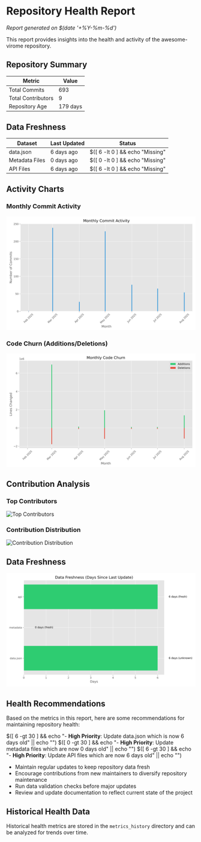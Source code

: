 # Repository Health Report

*Report generated on $(date '+%Y-%m-%d')*

This report provides insights into the health and activity of the awesome-virome repository.

## Repository Summary

| Metric | Value |
| ------ | ----- |
| Total Commits | 693 |
| Total Contributors | 9 |
| Repository Age | 179 days |

## Data Freshness

| Dataset | Last Updated | Status |
| ------- | ------------ | ------ |
| data.json | 6 days ago | $([ 6 -lt 0 ] && echo "Missing" || ([ 6 -lt 7 ] && echo "✅ Fresh" || ([ 6 -lt 30 ] && echo "⚠️ Needs Update" || echo "❌ Outdated"))) |
| Metadata Files | 0 days ago | $([ 0 -lt 0 ] && echo "Missing" || ([ 0 -lt 7 ] && echo "✅ Fresh" || ([ 0 -lt 30 ] && echo "⚠️ Needs Update" || echo "❌ Outdated"))) |
| API Files | 6 days ago | $([ 6 -lt 0 ] && echo "Missing" || ([ 6 -lt 7 ] && echo "✅ Fresh" || ([ 6 -lt 30 ] && echo "⚠️ Needs Update" || echo "❌ Outdated"))) |

## Activity Charts

### Monthly Commit Activity

![Monthly Commits](../metrics_history/charts/monthly_commits.svg)

### Code Churn (Additions/Deletions)

![Code Churn](../metrics_history/charts/code_churn.svg)

## Contribution Analysis

### Top Contributors

![Top Contributors](../metrics_history/charts/top_contributors.svg)

### Contribution Distribution

![Contribution Distribution](../metrics_history/charts/contribution_distribution.svg)

## Data Freshness

![Data Freshness](../metrics_history/charts/data_freshness.svg)

## Health Recommendations

Based on the metrics in this report, here are some recommendations for maintaining repository health:

$([ 6 -gt 30 ] && echo "- **High Priority**: Update data.json which is now 6 days old" || echo "")
$([ 0 -gt 30 ] && echo "- **High Priority**: Update metadata files which are now 0 days old" || echo "")
$([ 6 -gt 30 ] && echo "- **High Priority**: Update API files which are now 6 days old" || echo "")

- Maintain regular updates to keep repository data fresh
- Encourage contributions from new maintainers to diversify repository maintenance
- Run data validation checks before major updates
- Review and update documentation to reflect current state of the project

## Historical Health Data

Historical health metrics are stored in the `metrics_history` directory and can be analyzed for trends over time.
